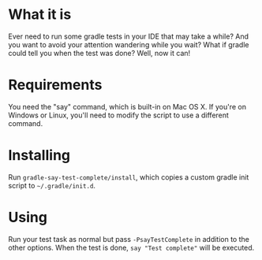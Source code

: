 # What it is
Ever need to run some gradle tests in your IDE that may take a while? And you want to avoid your attention
wandering while you wait? What if gradle could tell you when the test was done? Well, now it can!

# Requirements
You need the "say" command, which is built-in on Mac OS X. If you're on Windows or Linux, you'll need to modify
the script to use a different command.

# Installing
Run `gradle-say-test-complete/install`, which copies a custom gradle init script to `~/.gradle/init.d`.

# Using
Run your test task as normal but pass `-PsayTestComplete` in addition to the other options. When the test is
done, `say "Test complete"` will be executed.
